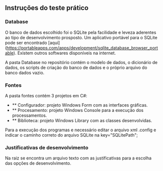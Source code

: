 Instruções do teste prático
-------------------------------

### Database

O banco de dados escolhido foi o SQLite pela facilidade e leveza aderentes ao tipo de desenvolvimento prosposto.
Um aplicativo portável para o SQLite pode ser encontrado [aqui] (https://portableapps.com/apps/development/sqlite_database_browser_portable).
Existem outros softwares disponíveis na internet.

A pasta Database no repositório contém o modelo de dados, o dicionário de dados, os scripts de criação do banco de dados e o próprio arquivo do banco dados vazio.
 

 
### Fontes
 
 A pasta fontes contém 3 projetos em C#:
* ** Configurador: projeto Windows Form com as interfaces gráficas.
* ** Procesamento: projeto Windows Console para a execução dos processamentos.
* ** Biblioteca: projeto Windows Library com as classes desenvolvidas.

Para a execução dos programas e necessário editar o arquivo xml  .config e indicar o caminho correto do arquivo SQLite na key="SQLitePath";

### Justificativas de desenvolvimento

Na raiz se encontra um arquivo texto com as justificativas para a escolha das opções de desenvolvimento.
